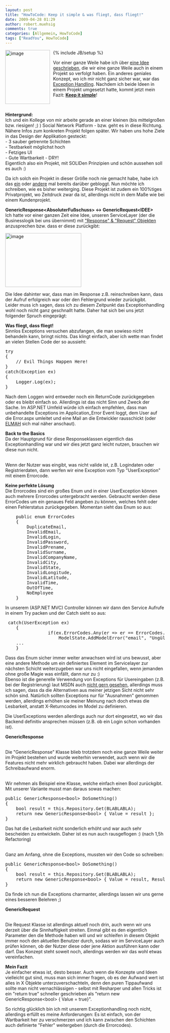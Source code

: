 ```yaml
---
layout: post
title: "HowToCode: Keep it simple & was fliegt, dass fliegt!"
date: 2009-04-28 01:29
author: robert.muehsig
comments: true
categories: [Allgemein, HowToCode]
tags: ["ReadYou", HowToCode]
---
```

{% include JB/setup %}
<a href="{{BASE_PATH}}/assets/wp-images/image718.png"><img style="border-top-width: 0px; border-left-width: 0px; border-bottom-width: 0px; margin: 0px 10px 0px 0px; border-right-width: 0px" height="170" alt="image" src="{{BASE_PATH}}/assets/wp-images/image-thumb696.png" width="141" align="left" border="0" /></a>   <p>Vor einer ganze Weile habe ich &#252;ber <a href="{{BASE_PATH}}/2008/08/13/howtocode-readyou-evolution-der-architektur/">eine Idee geschrieben</a>, die wir eine ganze Weile auch in einem Projekt so verfolgt haben. Ein anderes geniales Konzept, wo ich mir nicht ganz sicher war, war das <a href="{{BASE_PATH}}/2009/02/06/howtocode-errorcodes-exceptions-den-user-informieren-wenn-etwas-schief-luft-wie-gehts/">Exception Handling</a>. Nachdem ich beide Ideen in einem Projekt umgesetzt hatte, kommt jetzt mein Fazit: <a href="http://de.wikipedia.org/wiki/KISS-Prinzip"><strong>Keep it simple</strong></a>!</p>  <p>&#160;</p> 
<!--more-->
  <p><strong>Hintergrund:      <br /></strong>Ich und ein Kollege von mir arbeite gerade an einer kleinen (bis mittelgro&#223;en bzw. riesigen! ;) ) Social Network Platform - bzw. geht es in diese Richtung. N&#228;here Infos zum konkreten Projekt folgen sp&#228;ter. Wir haben uns hohe Ziele in das Design der Applikation gesteckt:     <br />- 3 sauber getrennte Schichten     <br />- Testbarkeit m&#246;glichst hoch     <br />- Fetziges UI&#160; <br />- Gute Wartbarkeit - DRY!     <br />Eigentlich also ein Projekt, mit SOLIDen Prinzipien und sch&#246;n aussehen soll es auch :)</p>  <p>Da ich solch ein Projekt in dieser Gr&#246;&#223;e noch nie gemacht habe, habe ich das <a href="{{BASE_PATH}}/2009/02/06/howtocode-errorcodes-exceptions-den-user-informieren-wenn-etwas-schief-luft-wie-gehts/">ein</a> oder <a href="{{BASE_PATH}}/2008/08/13/howtocode-readyou-evolution-der-architektur/">andere</a> mal bereits dar&#252;ber gebloggt. Nun m&#246;chte ich schreiben, wie es bisher weiterging. Diese Projekt ist zudem ein 100%tiges Privatprojekt, wo Zeitdruck zwar da ist, allerdings nicht in dem Ma&#223;e wie bei einem Kundenprojekt.</p>  <p><strong>GenericResponse&lt;AbsoluterFu&#223;schuss&gt; &lt;-&gt; GenericRequest&lt;IDEE&gt;      <br /></strong>Ich hatte vor einer ganzen Zeit eine Idee, unseren ServiceLayer (der die Businesslogik bei uns &#252;bernimmt) mit <a href="{{BASE_PATH}}/2009/02/06/howtocode-errorcodes-exceptions-den-user-informieren-wenn-etwas-schief-luft-wie-gehts/">&quot;Response&quot; &amp; &quot;Request&quot; Objekten</a> anzusprechen bzw. dass er diese zur&#252;ckgibt:</p>  <p><a href="{{BASE_PATH}}/assets/wp-images/image719.png"><img style="border-right: 0px; border-top: 0px; border-left: 0px; border-bottom: 0px" height="170" alt="image" src="{{BASE_PATH}}/assets/wp-images/image-thumb697.png" width="240" border="0" /></a> </p>  <p>Die Idee dahinter war, dass man im Response z.B. reinschreiben kann, dass der Aufruf erfolgreich war oder den Fehlergrund wieder zur&#252;ckgibt.    <br />Leider muss ich sagen, dass ich zu diesem Zeitpunkt das Exceptionhandling wohl noch nicht ganz geschnallt hatte. Daher hat sich bei uns jetzt folgender Spruch eingepr&#228;gt:</p>  <p><strong>Was fliegt, dass fliegt!</strong>     <br />Sinnlos Exceptions versuchen abzufangen, die man sowieso nicht behandeln kann, bringt nichts. Das klingt einfach, aber ich wette man findet an vielen Stellen Code der so aussieht:</p>  <div class="wlWriterSmartContent" id="scid:812469c5-0cb0-4c63-8c15-c81123a09de7:956787f9-8cf1-4b5a-a98b-36bfcb619ac8" style="padding-right: 0px; display: inline; padding-left: 0px; float: none; padding-bottom: 0px; margin: 0px; padding-top: 0px"><pre name="code" class="c#">try
{
	// Evil Things Happen Here!
}
catch(Exception ex)
{
	Logger.Log(ex);
}</pre></div>

<p>Nach dem Loggen wird entweder noch ein ReturnCode zur&#252;ckgegeben oder es bleibt einfach so. Allerdings ist das nicht Sinn und Zweck der Sache. Im ASP.NET Umfeld w&#252;rde ich einfach empfehlen, dass man unbehandelte Exceptions im Application_Error Event loggt, dem User auf die Error.aspx umleitet und eine Mail an die Entwickler rausschickt (oder <a href="http://www.hanselman.com/blog/ELMAHErrorLoggingModulesAndHandlersForASPNETAndMVCToo.aspx">ELMAH</a> sich mal n&#228;her anschaut).</p>

<p><strong>Back to the Basics 
    <br /></strong>Da der Hauptgrund f&#252;r diese Responseklassen eigentlich das Exceptionhandling war und wir dies jetzt ganz leicht nutzen, brauchen wir diese nun nicht. 

  <br />Wenn der Nutzer was eingibt, was nicht valide ist, z.B. Logindaten oder Registrierdaten, dann werfen wir eine Exception vom Typ &quot;UserException&quot; mit einem Errorcode. </p>

<p><strong>Keine perfekte L&#246;sung
    <br /></strong>Die Errorcodes sind ein gro&#223;es Enum und in einer UserException k&#246;nnen auch mehrere Errorcodes untergebracht werden. Gebraucht werden diese ErrorCodes um ein genaues Feld angeben zu k&#246;nnen, welches fehlt oder einen Fehlerstatus zur&#252;ckgegeben. Momentan sieht das Enum so aus:</p>

<div class="wlWriterSmartContent" id="scid:812469c5-0cb0-4c63-8c15-c81123a09de7:a8aad00c-6992-4fd0-8206-3d4c4c435904" style="padding-right: 0px; display: inline; padding-left: 0px; float: none; padding-bottom: 0px; margin: 0px; padding-top: 0px"><pre name="code" class="c#">    public enum ErrorCodes
    {
        DuplicateEmail,
        InvalidEmail,
        InvalidLogin,
        InvalidPassword,
        InvalidPrename,
        InvalidSurname,
        InvalidCompanyName,
        InvalidCity,
        InvalidState,
        InvalidLongitude,
        InvalidLatitude,
        InvalidTime,
        OutOfTime,
        NoEmployee
    }</pre></div>

<p>In unserem (ASP.NET MVC) Controller k&#246;nnen wir dann den Service Aufrufe in einem Try packen und der Catch sieht so aus:</p>

<div class="wlWriterSmartContent" id="scid:812469c5-0cb0-4c63-8c15-c81123a09de7:cb1fdcaf-38a0-4db0-9936-59e779a54917" style="padding-right: 0px; display: inline; padding-left: 0px; float: none; padding-bottom: 0px; margin: 0px; padding-top: 0px"><pre name="code" class="c#"> catch(UserException ex)
 	{
                if(ex.ErrorCodes.Any(er =&gt; er == ErrorCodes.InvalidEmail))
                    ModelState.AddModelError("email", "Ungültige Email-Adresse");
	...
	}</pre></div>

<p>Dass das Enum sicher immer weiter anwachsen wird ist uns bewusst, aber eine andere Methode um ein definiertes Element im Servicelayer zur n&#228;chsten Schicht weiterzugeben war uns nicht eingefallen, wenn jemanden ohne gro&#223;e Magie was einf&#228;llt, dann nur zu :)&#160; <br />Ebenso ist die generelle Verwendung von Exceptions f&#252;r Usereingaben (z.B. bei der Registrierung) laut MSDN auch <a href="http://msdn.microsoft.com/en-us/library/ms229014(VS.80).aspx">nicht gern gesehen</a>, allerdings muss ich sagen, dass da die Alternativen aus meiner jetzigen Sicht nicht sehr sch&#246;n sind. Nat&#252;rlich sollten Exceptions nur f&#252;r &quot;Ausnahmen&quot; genommen werden, allerdings erh&#246;hen sie meiner Meinung nach doch etwas die Lesbarkeit, anstatt X-Returncodes im Model zu definieren.</p>

<p>Die UserExceptions werden allerdings auch nur dort eingesetzt, wo wir das Backend definitiv ansprechen m&#252;ssen (z.B. ob ein Login schon vorhanden ist). </p>

<p><strong>GenericResponse</strong>

  <br />Die &quot;GenericResponse&quot; Klasse blieb trotzdem noch eine ganze Weile weiter im Projekt bestehen und wurde weiterhin verwendet, auch wenn wir die Features nicht mehr wirklich gebraucht haben. Dabei war allerdings der Schreibaufwand enorm. 

  <br />Wir nehmen als Beispiel eine Klasse, welche einfach einen Bool zur&#252;ckgibt. Mit unserer Variante musst man daraus sowas machen:</p>

<p></p>

<div class="wlWriterSmartContent" id="scid:812469c5-0cb0-4c63-8c15-c81123a09de7:53ee5aaf-04aa-426a-9feb-af50638b8e2e" style="padding-right: 0px; display: inline; padding-left: 0px; float: none; padding-bottom: 0px; margin: 0px; padding-top: 0px"><pre name="code" class="c#">public GenericResponse&lt;bool&gt; DoSomething()
{
	bool result = this.Repository.Get(BLABLABLA);
	return new GenericResponse&lt;bool&gt; { Value = result };
}</pre></div>

<p></p>

<p>Das hat die Lesbarkeit nicht sonderlich erh&#246;ht und war auch sehr bescheiden zu entwickeln. Daher ist es nun auch rausgeflogen :) (nach 1,5h Refactoring)&#160; <br />

  <br />Ganz am Anfang, ohne die Exceptions, mussten wir den Code so schreiben:</p>

<p>
  <div class="wlWriterSmartContent" id="scid:812469c5-0cb0-4c63-8c15-c81123a09de7:0a2ced4c-a0e9-4c93-9122-8f78503ced55" style="padding-right: 0px; display: inline; padding-left: 0px; float: none; padding-bottom: 0px; margin: 0px; padding-top: 0px"><pre name="code" class="c#">public GenericResponse&lt;bool&gt; DoSomething()
{
	bool result = this.Repository.Get(BLABLABLA);
	return new GenericResponse&lt;bool&gt; { Value = result, Result = ServiceResult.Succeeded };
}</pre></div>
</p>

<p>Da finde ich nun die Exceptions charmanter, allerdings lassen wir uns gerne eines besseren Belehren ;)</p>
<strong></strong>

<p><strong>GenericRequest</strong> 

  <br />Die Request Klasse ist allerdings aktuell noch drin, auch wenn wir uns derzeit &#252;ber die Sinnhaftigkeit streiten. Einmal gibt es den eigentlich Parameter den die Methode haben will und wir schleifen in diesem Objekt immer noch den aktuellen Benutzer durch, sodass wir im ServiceLayer auch pr&#252;fen k&#246;nnen, ob der Nutzer diese oder jene Aktion ausf&#252;hren kann oder darf. Das Konzept steht soweit noch, allerdings werden wir das wohl etwas vereinfachen.</p>

<p><strong>Mein Fazit 
    <br /></strong>Je einfacher etwas ist, desto besser. Auch wenn die Konzepte und Ideen vielleicht gut sind, muss man sich immer fragen, ob es der Aufwand wert ist alles in X Objekte unterzuverschachteln, denn den puren Tippaufwand sollte man nicht vernachl&#228;ssigen - selbst mit Resharper und allen Tricks ist ein &quot;return true&quot; schneller geschrieben als &quot;return new GenericResponse&lt;bool&gt; { Value = true}&quot;.</p>

<p>So richtig gl&#252;cklich bin ich mit unserem Exceptionhandling noch nicht, allerdings erf&#252;llt es meine Anforderungen: Es ist einfach, von der Wartbarkeit her zu verschmerzen und ich kann zwischen den Schichten auch definierte &quot;Fehler&quot; weitergeben (durch die Errorcodes). </p>
